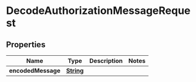 

# DecodeAuthorizationMessageRequest


## Properties

| Name | Type | Description | Notes |
|------------ | ------------- | ------------- | -------------|
|**encodedMessage** | [**String**](String.md) |  |  |



